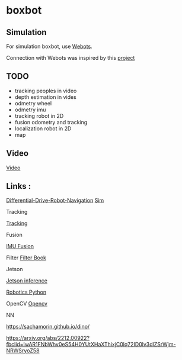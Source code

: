 # boxbot



## Simulation

For simulation boxbot, use [Webots](https://cyberbotics.com/).

Connection with Webots was inspired by this [project](https://github.com/joangerard/webots-thesis)



## TODO

* tracking peoples in video
* depth estimation in vides
* odmetry wheel
* odmetry imu
* tracking robot in 2D
* fusion odometry and tracking
* localization robot in 2D
* map

## Video

[Video](https://www.youtube.com/playlist?list=PL9R1KWUmB2sIsCGWAkmOY2wdL_8whw-2E)



## Links :

[Differential-Drive-Robot-Navigation](https://github.com/zainkhan-afk/Differential-Drive-Robot-Navigation)
[Sim](https://www.youtube.com/watch?v=ZekupxukiOM&list=PL9RPomGb9IpTOGS6xjuIb8WdwmmDQOt6L)


Tracking

[Tracking](https://www.youtube.com/watch?v=IyIAGKBt-jc)


Fusion

[IMU Fusion](https://github.com/xiaozhengxu/CompRobo_IMU_Sensor_fusion)


Filter
[Filter Book](https://github.com/rlabbe/Kalman-and-Bayesian-Filters-in-Python/)



Jetson 

[Jetson inference](https://github.com/dusty-nv/jetson-inference)


[Robotics Python](https://github.com/AtsushiSakai/PythonRobotics)


OpenCV
[Opencv](https://qengineering.eu/install-opencv-4.5-on-jetson-nano.html)


NN

https://sachamorin.github.io/dino/

https://arxiv.org/abs/2212.00922?fbclid=IwAR1FNbWhv0eS54H0YUtXHaXThixjC0lq72ID0lv3dlZSrWjm-NRWSryoZ58



